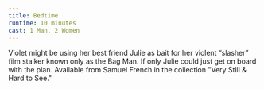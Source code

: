 ```yaml
---
title: Bedtime
runtime: 10 minutes
cast: 1 Man, 2 Women
---
```

Violet might be using her best friend Julie as bait for her violent “slasher” film stalker known only as the Bag Man. If only Julie could just get on board with the plan. Available from Samuel French in the collection "Very Still & Hard to See."
